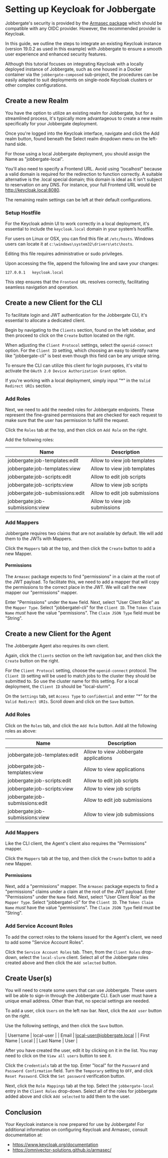 # Setting up Keycloak for Jobbergate

Jobbergate's security is provided by the [Armasec package](https://github.com/omnivector-solutions/armasec) which should
be compatible with any OIDC provider. However, the recommended provider is Keycloak.

In this guide, we outline the steps to integrate an existing Keycloak instance (version 19.0.2 as used in this example)
with Jobbergate to ensure a smooth user experience and enhanced security features.

Although this tutorial focuses on integrating Keycloak with a locally deployed instance of Jobbergate, such as one
housed in a Docker container via the `jobbergate-composed` sub-project, the procedures can be easily adapted to suit
deployments on single-node Keycloak clusters or other complex configurations.

## Create a new Realm

You have the option to utilize an existing realm for Jobbergate, but for a streamlined process, it's typically more
advantageous to create a new realm specifically for your Jobbergate deployment.

Once you're logged into the Keycloak interface, navigate and click the Add realm button, found beneath the Select realm
dropdown menu on the left-hand side.

For those using a local Jobbergate deployment, you should assign the Name as "jobbergate-local".

You'll also need to specify a Frontend URL. Avoid using "localhost" because a valid domain is required for the
redirection to function correctly. A suitable alternative is the .local special domain; this domain is ideal as it isn't
subject to reservation on any DNS. For instance, your full Frontend URL would be <http://keycloak.local:8080>.

The remaining realm settings can be left at their default configurations.

### Setup Hostfile

For the Keycloak admin UI to work correctly in a local deployment, it's essential to include the `keycloak.local` domain
in your system’s hostfile.

For users on Linux or OSX, you can find this file at `/etc/hosts`. Windows users can locate it at
`c:\windows\system32\drivers\etc\hosts`.

Editing this file requires administrative or sudo privileges.

Upon accessing the file, append the following line and save your changes:

```plain
127.0.0.1   keycloak.local
```

This step ensures that the `Frontend URL` resolves correctly, facilitating seamless navigation and operation.

## Create a new Client for the CLI

To facilitate login and JWT authentication for the Jobbergate CLI, it's essential to allocate a dedicated client.

Begin by navigating to the `Clients` section, found on the left sidebar, and then proceed to click on the `Create`
button located on the right.

When adjusting the `Client Protocol` settings, select the `openid-connect` option. For the `Client ID` setting, which
choosing an easy to identify name like "jobbergate-cli" is best even though this field can be any unique string.

To ensure the CLI can utilize this client for login purposes, it's vital to activate the `OAuth 2.0 Device Authorization
Grant` option.

If you're working with a local deployment, simply input "\*" in the `Valid Redirect URIs` section.

### Add Roles

Next, we need to add the needed roles for Jobbergate endpoints. These represent the fine-grained permissions that
are checked for each request to make sure that the user has permission to fulfill the request.

Click the `Roles` tab at the top, and then click on `Add Role` on the right.

Add the following roles:

| Name                            | Description                               |
|---------------------------------|-------------------------------------------|
| jobbergate:job-templates:edit   | Allow to view job templates               |
| jobbergate:job-templates:view   | Allow to view job templates               |
| jobbergate:job-scripts:edit     | Allow to edit job scripts                 |
| jobbergate:job-scripts:view     | Allow to view job scripts                 |
| jobbergate:job-submissions:edit | Allow to edit job submissions             |
| jobbergate:job-submissions:view | Allow to view job submissions             |

### Add Mappers

Jobbergate requires two claims that are not available by default. We will add them to the JWTs with Mappers.

Click the `Mappers`  tab at the top, and then click the `Create` button to add a new Mapper.

#### Permissions

The `Armasec` package expects to find "permissions" in a claim at the root
of the JWT payload. To facilitate this, we need to add a mapper that will copy the permissions to the correct place in
the JWT. We will call the new mapper our "permissions" mapper.

Enter "Permissions" under the `Name` field. Next, select "User Client Role" as the `Mapper Type`.
Select "jobbergatel-cli" for the `Client ID`. The `Token Claim Name` *must* have the value "permissions". The
`Claim JSON Type` field must be "String".

## Create a new Client for the Agent

The Jobbergate Agent also requires its own client.

Again, click the `Clients` section on the left navigation bar, and then click the `Create` button on the right.

For the `Client Protocol` setting, choose the `openid-connect` protocol. The `Client ID` setting will be used to match
jobs to the cluster they should be submitted to. So use the cluster name for this setting. For a local deployment, the
`Client ID` should be "local-slurm".

On the `Settings` tab, set `Access Type` to `confidential` and enter "\*" for the `Valid Redirect URIs`. Scroll down and
click on the `Save` button.

### Add Roles

Click on the `Roles` tab, and click the `Add Role` button. Add all the following roles as above:

| Name                            | Description                               |
|---------------------------------|-------------------------------------------|
| jobbergate:job-templates:edit   | Allow to view Jobbergate applications     |
| jobbergate:job-templates:view   | Allow to view applications                |
| jobbergate:job-scripts:edit     | Allow to edit job scripts                 |
| jobbergate:job-scripts:view     | Allow to view job scripts                 |
| jobbergate:job-submissions:edit | Allow to edit job submissions             |
| jobbergate:job-submissions:view | Allow to view job submissions             |

### Add Mappers

Like the CLI client, the Agent's client also requires the "Permissions" mapper.

Click the `Mappers`  tab at the top, and then click the `Create` button to add a new Mapper.

#### Permissions

Next, add a "permissions" mapper. The `Armasec` package expects to find a "permissions" claims under a claim at the root
of the JWT payload. Enter "Permissions" under the `Name` field. Next, select "User Client Role" as the `Mapper Type`.
Select "jobbergatel-cli" for the `Client ID`. The `Token Claim Name` *must* have the value "permissions". The
`Claim JSON Type` field must be "String".

### Add Service Account Roles

To add the correct roles to the tokens issued for the Agent's client, we need to add some "Service Account Roles".

Click the `Service Account Roles` tab. Then, from the `Client Roles` drop-down, select the `local-slurm` client. Select
all of the Jobbergate roles created above and then click the `Add selected` button.

## Create User(s)

You will need to create some users that can use Jobbergate. These users will be able to sign-in through the Jobbergate
CLI. Each user must have a unique email address. Other than that, no special settings are needed.

To add a user, click `Users` on the left nav bar. Next, click the `Add user` button on the right.

Use the following settings, and then click the `Save` button.

| Username    | local-user                  |
| Email       | local-user@jobbergate.local |
| First Name  | Local                       |
| Last Name   | User                        |

After you have created the user, edit it by clicking on it in the list. You may need to click on the `View all users`
button to see it.

Click the `Credentials` tab at the top. Enter "local" for the `Password` and `Password Confirmation` field. Turn the
`Temporary` setting to `OFF`, and click `Reset Password`. Click the `Set password` verification button.

Next, click the `Role Mappings` tab at the top. Select the `jobbergate-local` entry in the `Client Roles` drop-down.
Select all of the roles for jobbergate added above and click `Add selected` to add them to the user.

## Conclusion

Your Keycloak instance is now prepared for use by Jobbergate! For additional information on configuring Keycloak and
Armasec, consult documentation at:

- <https://www.keycloak.org/documentation>
- <https://omnivector-solutions.github.io/armasec/>
